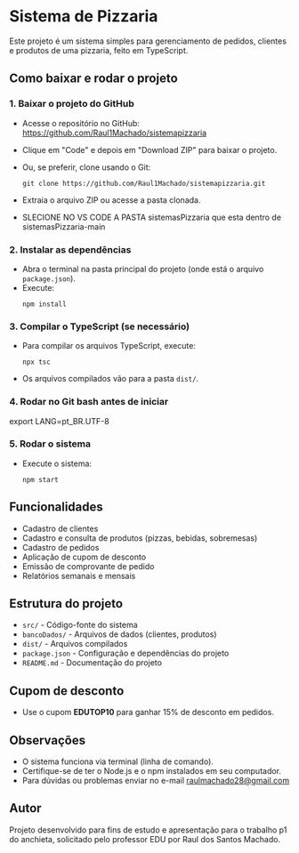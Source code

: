
# Sistema de Pizzaria

Este projeto é um sistema simples para gerenciamento de pedidos, clientes e produtos de uma pizzaria, feito em TypeScript.

## Como baixar e rodar o projeto

### 1. Baixar o projeto do GitHub

- Acesse o repositório no GitHub: https://github.com/Raul1Machado/sistemapizzaria
- Clique em "Code" e depois em "Download ZIP" para baixar o projeto.
- Ou, se preferir, clone usando o Git:
   ```
   git clone https://github.com/Raul1Machado/sistemapizzaria.git
   ```
- Extraia o arquivo ZIP ou acesse a pasta clonada.

- SLECIONE NO VS CODE  A PASTA sistemasPizzaria que esta dentro de sistemasPizzaria-main

### 2. Instalar as dependências

- Abra o terminal na pasta principal do projeto (onde está o arquivo `package.json`).
- Execute:
   ```
   npm install
   ```

### 3. Compilar o TypeScript (se necessário)

- Para compilar os arquivos TypeScript, execute:
   ```
   npx tsc
   ```
- Os arquivos compilados vão para a pasta `dist/`.

### 4. Rodar no Git bash antes de iniciar

export LANG=pt_BR.UTF-8

### 5. Rodar o sistema

- Execute o sistema:
   ```
   npm start
   ```
## Funcionalidades
- Cadastro de clientes
- Cadastro e consulta de produtos (pizzas, bebidas, sobremesas)
- Cadastro de pedidos
- Aplicação de cupom de desconto
- Emissão de comprovante de pedido
- Relatórios semanais e mensais

## Estrutura do projeto
- `src/` - Código-fonte do sistema
- `bancoDados/` - Arquivos de dados (clientes, produtos)
- `dist/` - Arquivos compilados
- `package.json` - Configuração e dependências do projeto
- `README.md` - Documentação do projeto

## Cupom de desconto
- Use o cupom **EDUTOP10** para ganhar 15% de desconto em pedidos.

## Observações
- O sistema funciona via terminal (linha de comando).
- Certifique-se de ter o Node.js e o npm instalados em seu computador.
- Para dúvidas ou problemas enviar no e-mail raulmachado28@gmail.com

## Autor
Projeto desenvolvido para fins de estudo e apresentação para o trabalho p1 do anchieta, solicitado pelo professor EDU por Raul dos Santos Machado.
